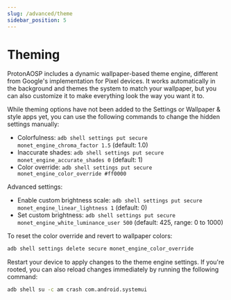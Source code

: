 ```yaml
---
slug: /advanced/theme
sidebar_position: 5
---
```


# Theming

ProtonAOSP includes a dynamic wallpaper-based theme engine, different from Google's implementation for Pixel devices. It works automatically in the background and themes the system to match your wallpaper, but you can also customize it to make everything look the way you want it to.

While theming options have not been added to the Settings or Wallpaper & style apps yet, you can use the following commands to change the hidden settings manually:

- Colorfulness: `adb shell settings put secure monet_engine_chroma_factor 1.5` (default: 1.0)
- Inaccurate shades: `adb shell settings put secure monet_engine_accurate_shades 0` (default: 1)
- Color override: `adb shell settings put secure monet_engine_color_override #ff0000`

Advanced settings:

- Enable custom brightness scale: `adb shell settings put secure monet_engine_linear_lightness 1` (default: 0)
- Set custom brightness: `adb shell settings put secure monet_engine_white_luminance_user 500` (default: 425, range: 0 to 1000)

To reset the color override and revert to wallpaper colors:

```bash
adb shell settings delete secure monet_engine_color_override
```

Restart your device to apply changes to the theme engine settings. If you're rooted, you can also reload changes immediately by running the following command:

```bash
adb shell su -c am crash com.android.systemui
```
